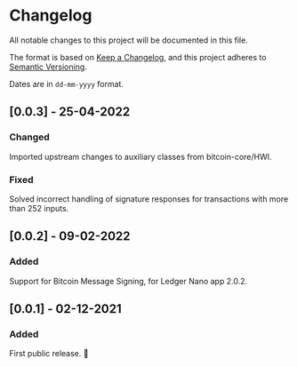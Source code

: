 # Changelog

All notable changes to this project will be documented in this file.

The format is based on [Keep a Changelog](https://keepachangelog.com/en/1.0.0/),
and this project adheres to [Semantic Versioning](https://semver.org/spec/v2.0.0.html).

Dates are in `dd-mm-yyyy` format.

## [0.0.3] - 25-04-2022

### Changed

Imported upstream changes to auxiliary classes from bitcoin-core/HWI.

### Fixed

Solved incorrect handling of signature responses for transactions with more than 252 inputs.

## [0.0.2] - 09-02-2022

### Added

Support for Bitcoin Message Signing, for Ledger Nano app 2.0.2.

## [0.0.1] - 02-12-2021

### Added

First public release. 🎉
